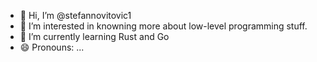 - 👋 Hi, I’m @stefannovitovic1
- 👀 I’m interested in knowning more about low-level programming stuff.
- 🌱 I’m currently learning Rust and Go
- 😄 Pronouns: ...

<!---
stefannovitovic1/stefannovitovic1 is a ✨ special ✨ repository because its `README.md` (this file) appears on your GitHub profile.
You can click the Preview link to take a look at your changes.
--->
